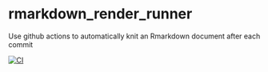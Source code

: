 # rmarkdown_render_runner
Use github actions to automatically knit an Rmarkdown document after each commit


[![CI](https://github.com/gsverhoeven/rmarkdown_render_runner/actions/workflows/main.yml/badge.svg)](https://github.com/gsverhoeven/rmarkdown_render_runner/actions/workflows/main.yml)
